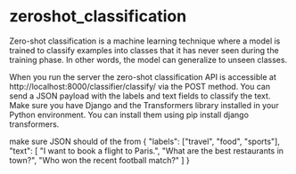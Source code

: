 # zeroshot_classification

Zero-shot classification is a machine learning technique where a model is trained to classify examples into classes that it has never seen during the training phase. In other words, the model can generalize to unseen classes.

When you run the server  the zero-shot classification API is accessible at http://localhost:8000/classifier/classify/ via the POST method. You can send a JSON payload with the labels and text fields to classify the text.
Make sure you have Django and the Transformers library installed in your Python environment. You can install them using pip install django transformers.


make sure JSON should of the from
{
  "labels": ["travel", "food", "sports"],
  "text": [
    "I want to book a flight to Paris.",
    "What are the best restaurants in town?",
    "Who won the recent football match?"
  ]
}

